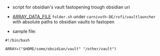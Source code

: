 - script for obsidian's vault fastopening trough obsidian uri

- [ARRAY_DATA_FILE](ARRAY_DATA_FILE.md) `folder.sh` under `carnivuth-DE/rofi/vaultlauncher` with absolute paths to obsidian vaults to fastopen
- sample file:
```
#!/bin/bash

ARRAY=("$HOME/some/obsidian/vault" "/other/vault")
```